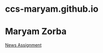 # ccs-maryam.github.io
<h1>Maryam Zorba</h1>

<p><a href="/Basic_Web_Design/NewsAssignment_MaryamZ.html" target="blank">News Assignment</a></p>
